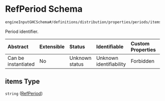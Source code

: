 # RefPeriod Schema

```txt
engineInputGHCSchema#/definitions/distribution/properties/periods/items
```

Period identifier.

| Abstract            | Extensible | Status         | Identifiable            | Custom Properties | Additional Properties | Access Restrictions | Defined In                                                        |
| :------------------ | :--------- | :------------- | :---------------------- | :---------------- | :-------------------- | :------------------ | :---------------------------------------------------------------- |
| Can be instantiated | No         | Unknown status | Unknown identifiability | Forbidden         | Allowed               | none                | [ghc.schema.json*](../out/ghc.schema.json "open original schema") |

## items Type

`string` ([RefPeriod](ghc-definitions-distribution-properties-refperiods-refperiod.md))
